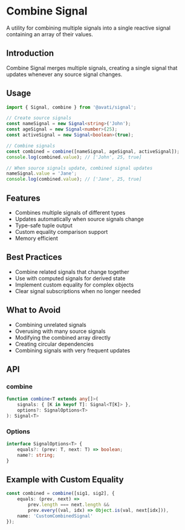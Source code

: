 # Combine Signal

A utility for combining multiple signals into a single reactive signal containing an array of their values.

## Introduction
Combine Signal merges multiple signals, creating a single signal that updates whenever any source signal changes.

## Usage

```typescript
import { Signal, combine } from '@avati/signal';

// Create source signals
const nameSignal = new Signal<string>('John');
const ageSignal = new Signal<number>(25);
const activeSignal = new Signal<boolean>(true);

// Combine signals
const combined = combine([nameSignal, ageSignal, activeSignal]);
console.log(combined.value); // ['John', 25, true]

// When source signals update, combined signal updates
nameSignal.value = 'Jane';
console.log(combined.value); // ['Jane', 25, true]
```

## Features
- Combines multiple signals of different types
- Updates automatically when source signals change
- Type-safe tuple output
- Custom equality comparison support
- Memory efficient

## Best Practices
- Combine related signals that change together
- Use with computed signals for derived state
- Implement custom equality for complex objects
- Clear signal subscriptions when no longer needed

## What to Avoid
- Combining unrelated signals
- Overusing with many source signals
- Modifying the combined array directly
- Creating circular dependencies
- Combining signals with very frequent updates

## API

### combine<T>
```typescript
function combine<T extends any[]>(
    signals: { [K in keyof T]: Signal<T[K]> },
    options?: SignalOptions<T>
): Signal<T>
```

### Options
```typescript
interface SignalOptions<T> {
    equals?: (prev: T, next: T) => boolean;
    name?: string;
}
```

## Example with Custom Equality

```typescript
const combined = combine([sig1, sig2], {
    equals: (prev, next) =>
        prev.length === next.length &&
        prev.every((val, idx) => Object.is(val, next[idx])),
    name: 'CustomCombinedSignal'
});
```
